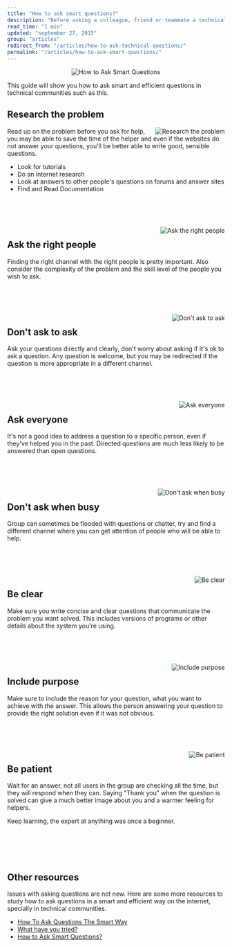 ```yaml
---
title: "How to ask smart questions?"
description: "Before asking a colleague, friend or teammate a technical/development question make sure you do some research and study your issue on your own first."
read_time: "1 min"
updated: "september 27, 2015"
group: "articles"
redirect_from: "/articles/how-to-ask-technical-questions/"
permalink: "/articles/how-to-ask-smart-questions/"
---
```


<div align="center">
	<img src="/images/articles/how-to-ask-smart-questions/1.png" alt="How to Ask Smart Questions">
</div>

This guide will show you how to ask smart and efficient questions in technical communities such as this.


## Research the problem

<div style="float:right">
	<img src="/images/articles/how-to-ask-smart-questions/2.png" alt="Research the problem">
</div>

Read up on the problem before you ask for help, you may be able to save the time of the helper and even if the websites do not answer
your questions, you'll be better able to write good, sensible questions.

* Look for tutorials
* Do an internet research
* Look at answers to other people's questions on forums and answer sites
* Find and Read Documentation

<br><br><br>
<div style="clear:both"></div>

<div style="float:right">
    <img src="/images/articles/how-to-ask-smart-questions/3.png" alt="Ask the right people">
</div>

## Ask the right people

Finding the right channel with the right people is pretty important. Also consider the complexity of the problem and the skill level
of the people you wish to ask.

<br><br><br>
<div style="clear:both"></div>

<div style="float:right">
    <img src="/images/articles/how-to-ask-smart-questions/1.png" alt="Don't ask to ask">
</div>

## Don't ask to ask

Ask your questions directly and clearly, don't worry about asking if it's ok to ask a question. Any question is welcome, but you may
be redirected if the question is more appropriate in a different channel.

<br><br><br>
<div style="clear:both"></div>

<div style="float:right">
    <img src="/images/articles/how-to-ask-smart-questions/5.png" alt="Ask everyone">
</div>

## Ask everyone

It's not a good idea to address a question to a specific person, even if they've helped you in the past. Directed questions are much
less likely to be answered than open questions.

<br><br><br>
<div style="clear:both"></div>

<div style="float:right">
    <img src="/images/articles/how-to-ask-smart-questions/6.png" alt="Don't ask when busy">
</div>

## Don't ask when busy

Group can sometimes be flooded with questions or chatter, try and find a different channel where you can get attention of people who
will be able to help.

<br><br><br>
<div style="clear:both"></div>

<div style="float:right">
    <img src="/images/articles/how-to-ask-smart-questions/7.png" alt="Be clear">
</div>

## Be clear

Make sure you write concise and clear questions that communicate the problem you want solved. This includes versions of programs or
other details about the system you're using.

<br><br><br>
<div style="clear:both"></div>

<div style="float:right">
    <img src="/images/articles/how-to-ask-smart-questions/8.png" alt="Include purpose">
</div>

## Include purpose

Make sure to include the reason for your question, what you want to achieve with the answer. This allows the person answering your
question to provide the right solution even if it was not obvious.

<br><br><br>
<div style="clear:both"></div>

<div style="float:right">
    <img src="/images/articles/how-to-ask-smart-questions/9.png" alt="Be patient">
</div>

## Be patient

Wait for an answer, not all users in the group are checking all the time, but they will respond when they can. Saying "Thank you"
when the question is solved can give a much better image about you and a warmer feeling for helpers.

Keep learning, the expert at anything was once a beginner.

<br><br><br>
<div style="clear:both"></div>

## Other resources

Issues with asking questions are not new. Here are some more resources to study how to ask questions in a smart and efficient
way on the internet, specially in technical communities.

* [How To Ask Questions The Smart Way](http://catb.org/~esr/faqs/smart-questions.html)
* [What have you tried?](http://mattgemmell.com/what-have-you-tried/)
* [How to Ask Smart Questions?](http://doctormo.org/2010/07/23/asking-smart-questions/)
